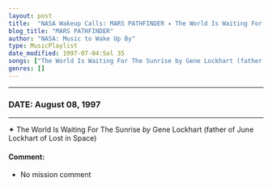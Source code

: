 ```yaml
---
layout: post
title:  "NASA Wakeup Calls: MARS PATHFINDER ✦ The World Is Waiting For The Sunrise by Gene Lockhart (father of June Lockhart of Lost in Space) ⊹ August 08, 1997"
blog_title: "MARS PATHFINDER"
author: "NASA: Music to Wake Up By"
type: MusicPlaylist
date_modified: 1997-07-04:Sol 35
songs: ["The World Is Waiting For The Sunrise by Gene Lockhart (father of June Lockhart of Lost in Space)"]
genres: []
---
```


----
### DATE: August 08, 1997
----
✦ The World Is Waiting For The Sunrise *by* Gene Lockhart (father of June Lockhart of Lost in Space)  

#### Comment:
* No mission comment



<br/>
<center>
	<a target="_blank"
	   href="https://twitter.com/intent/tweet?hashtags=Space,NASA,Playlist,NASAWakeupCalls,SpaceProgram&text=🚀 {{ page.author}}, '{{ page.songs.first }}' {{ page.title }}, {{ site.url }}{{ page.url }}&via=nasawakeupcalls"><i class="fab fa-twitter" title="Tweet this page" alt="Tweet this page" style="font-size: 1.3em;"></i></a>
	&nbsp; 	<i class="fas fa-user-astronaut" style="font-size: 1.5em;"></i> &nbsp;
    <a id="custom_amazon_link"
       type="amzn" search="#"
       category="popular music">
    <i class="fab fa-amazon" style="font-size: 1.3em;"></i></a>
</center>

<!-- Randomly resolve an individual entry from a song array -->
<script src="/assets/javascript/seedrandom.min.js"></script>
<script>
  var wake_me_up = ["The World Is Waiting For The Sunrise by Gene Lockhart (father of June Lockhart of Lost in Space)"];
  var prng = new Math.seedrandom();
  function randomSong() {
    song = wake_me_up[Math.floor(Math.random() * wake_me_up.length)];
    var amazon_link = document.getElementById("custom_amazon_link");
    amazon_link.setAttribute("search", song);
  }
  window.onload = randomSong();
</script>
